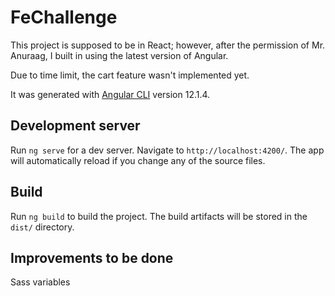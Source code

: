 # FeChallenge

This project is supposed to be in React; however, after the permission of Mr. Anuraag, I built in using the latest version of Angular.

Due to time limit, the cart feature wasn't implemented yet.

It was generated with [Angular CLI](https://github.com/angular/angular-cli) version 12.1.4.

## Development server

Run `ng serve` for a dev server. Navigate to `http://localhost:4200/`. The app will automatically reload if you change any of the source files.

## Build

Run `ng build` to build the project. The build artifacts will be stored in the `dist/` directory.

## Improvements to be done
Sass variables
